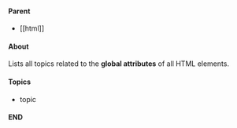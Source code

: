 #### Parent
- [[html]]

#### About
Lists all topics related to the **global attributes** of all HTML elements.

#### Topics
- topic

#### END




